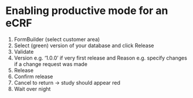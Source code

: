# Enabling productive mode for an eCRF 

1. FormBuilder (select customer area)
2. Select (green) version of your database and click Release
3. Validate
4. Version e.g. ‘1.0.0’ if very first release and
Reason e.g. specify changes if a change request was made
5. Release
6. Confirm release
7. Cancel to return → study should appear red
8. Wait over night

